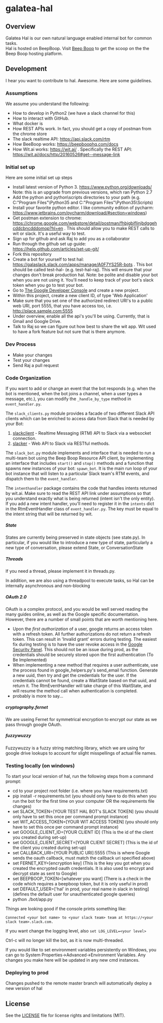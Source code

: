 galatea-hal
=============

## Overview
Galatea Hal is our own natural language enabled internal bot for common tasks.   
Hal is hosted on BeepBoop. Visit [Beep Boop](https://beepboophq.com/docs/article/overview) to get the scoop on the the Beep Boop hosting platform. 

## Development
I hear you want to contribute to hal.  Awesome.  Here are some guidelines.

### Assumptions

We assume you understand the following:
- How to develop in Python2 (we have a slack channel for this)
- How to interact with GitHub. 
- What docker is
- How REST APIs work. In fact, you should get a copy of postman from the chrome store
- The slack realtime API:  https://api.slack.com/rtm  
- How BeeBoop works: https://beepboophq.com/docs 
- How Wit.ai works: https://wit.ai/ .  Specifically the REST API: https://wit.ai/docs/http/20160526#get--message-link

### Initial set up
Here are some initial set up steps
- Install latest version of Python 3. https://www.python.org/downloads/ Note: this is an upgrade from previous versions, which ran Python 2.7
- Add the python and python\scripts directories to your path (e.g. C:\"Program Files"\Python35 and C:\"Program Files"\Python35\Scripts)
- Install your favorite python editor.  I like community edition of pycharm:  https://www.jetbrains.com/pycharm/download/#section=windows)
- Get postman extension to chrome:  https://chrome.google.com/webstore/detail/postman/fhbjgbiflinjbdggehcddcbncdddomop?hl=en .  This should allow you to make REST calls to wit or slack.  It's a useful way to test.
- Sign up for github and ask Raj to add you as a collaborator
- Run through the github set up guide:  https://help.github.com/articles/set-up-git/
- Fork this repository
- Create a bot for yourself to test hal:  https://galaslack.slack.com/apps/manage/A0F7YS25R-bots .  This bot should be called test-hal-<your name> (e.g. test-hal-raj).  This will ensure that your changes don't break production hal.  Note: be polite and disable your bot when you are not using it.  You'll need to keep track of your bot's slack token when you go to test your bot.
- Go to [The Google Developer Console](https://console.developers.google.com) and create a new project.
- Within this project, create a new client ID, of type 'Web Application'
- Make sure that you set one of the authorized redirect URI's to a public web URI, port 5555, that you have access too, i.e. http://place.sample.com:5555
- Under overview, enable all the api's you'll be using. Currently, that is Gmail and Google Drive.
- Talk to Raj so we can figure out how best to share the wit app.  Wit used to have a fork feature but not sure that is there anymore.


### Dev Process
- Make your changes
- Test your changes
- Send Raj a pull request

### Code Organization
If you want to add or change an event that the bot responds (e.g. when the bot is mentioned, when the bot joins a channel, when a user types a message, etc.), you can modify the `_handle_by_type` method in `event_handler.py`.

The `slack_clients.py` module provides a facade of two different Slack API clients which can be enriched to access data from Slack that is needed by your Bot:
1. [slackclient](https://github.com/slackhq/python-slackclient) - Realtime Messaging (RTM) API to Slack via a websocket connection.
2. [slacker](https://github.com/os/slacker) - Web API to Slack via RESTful methods.

The `slack_bot.py` module implements and interface that is needed to run a multi-team bot using the Beep Boop Resource API client, by implementing an interface that includes `start()` and `stop()` methods and a function that spawns new instances of your bot: `spawn_bot`.  It is the main run loop of your bot instance that will listen to a particular Slack team's RTM events, and dispatch them to the `event_handler`.

The `intenthandler` package contains the code that handles intents returned by wit.ai.  Make sure to read the REST API link under assumptions so that you understand exactly what is being returned (intent isn't the only entity).  If you add a new intent handler, you'll need to register it in the `intents` dict in the RtmEventHandler class of `event_handler.py`.  The key must be equal to the intent string that will be returned by wit.

##### State
States are currently being preserved in state objects (see state.py). In particular, if you would like to introduce a new type of state, particularly a new type of conversation, please extend State, or ConversationState
##### Threads
If you need a thread, please implement it in threads.py.

In addition, we are also using a threadpool to execute tasks, so Hal can be internally asynchronous and non-blocking
##### OAuth 2.0
OAuth is a complex protocol, and you would be well served reading the many guides online, as well as the Google specific documentation. However, there are a number of small points that are worth mentioning here.
- Upon the _first authorization_ of a user, google returns an access token with a refresh token. All further authorizations do not return a refresh token. This can result in 'Invalid grant' errors during testing. The easiest fix during testing is to have the user revoke access in the [Google Security Panel](https://security.google.com/settings/security/permissions). This should not be an issue during prod, as the credentials should be securely stored upon the first authentication (To Be Implemented)
- When implementing a new method that requires a user authenticate, use the process found in google_helpers.py's send_email function. Generate a new uuid, then try and get the credentials for the user. If the credentials cannot be found,
create a WaitState based on that uuid, and return it. The RtmEventHandler will take charge of this WaitState, and will resume the method call when authentication is completed.
- probably is more to say...

##### cryptography.fernet
We are useing Fernet for symmetrical encryption to encrypt our state as we pass through google OAuth.
##### fuzzywuzzy
Fuzzywuzzy is a fuzzy string matching library, which we are using for google drive lookups to account for slight misspellings of actual file names.


### Testing locally (on windows)

To start your local version of hal, run the following steps from a command prompt:
- cd to your project root folder (i.e. where you have requirements.txt)
- pip install -r requirements.txt (you should only have to do this when you run the bot for the first time on your computer OR the requirements file changes)
- set SLACK_TOKEN=[YOUR TEST HAL BOT's SLACK TOKEN] (you should only have to set this once per command prompt instance)
- set WIT_ACCESS_TOKEN=[YOUR WIT ACCESS TOKEN] (you should only have to set this once per command prompt instance)
- set GOOGLE_CLIENT_ID=[YOUR CLIENT ID] (This is the id of the client you created during set-up)
- set GOOGLE_CLIENT_SECRET=[YOUR CLIENT SECRET] (This is the id of the client you created during set-up)
- set CALLBACK_URI=[YOUR PUBLIC URI]:5555 (This is where Google sends the oauth callback, must match the callback uri specified above)
- set FERNET_KEY=[encryption key] (This is the key you got when you created the encrypted oauth credentials. It is also used to encrypt and decrypt state as sent to Google)
- set BEEPBOOP_TOKEN=[whatever you want] (There is a check in the code which requires a beepboop token, but it is only useful in prod)
- set DEFAULT_USER=['hal' in prod, your real name in slack in testing](defines the default user for unauthenticated google queries)
- python ./bot/app.py

Things are looking good if the console prints something like:

	Connected <your bot name> to <your slack team> team at https://<your slack team>.slack.com.

If you want change the logging level, also `set LOG_LEVEL=<your level>`

Ctrl-c will no longer kill the bot, as it is now multi-threaded.

If you would like to set environment variables persistently on Windows, you can go to System Properties->Advanced->Environment Variables. Any changes you make here will be updated in any new cmd instances.

### Deploying to prod
Changes pushed to the remote master branch will automatically deploy a new version of hal

## License

See the [LICENSE](LICENSE.txt) file for license rights and limitations (MIT).
